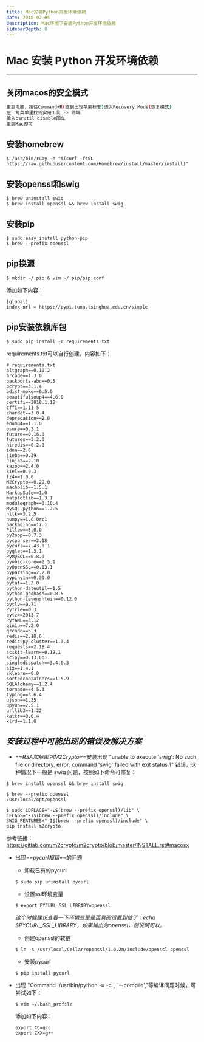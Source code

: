 ```yaml
---
title: Mac安装Python开发环境依赖
date: 2018-02-05
description: Mac环境下安装Python开发环境依赖
sidebarDepth: 0
---
```


# Mac 安装 Python 开发环境依赖

---
## 关闭macos的安全模式

```bash
重启电脑，按住Command+R(直到出现苹果标志)进入Recovery Mode(恢复模式)
左上角菜单里找到实用工具 -> 终端
输入csrutil disable回车
重启Mac即可
```


## 安装homebrew

```shell
$ /usr/bin/ruby -e "$(curl -fsSL https://raw.githubusercontent.com/Homebrew/install/master/install)"
```


## 安装openssl和swig

```shell
$ brew uninstall swig
$ brew install openssl && brew install swig
```


## 安装pip

```shell
$ sudo easy_install python-pip
$ brew --prefix openssl
```


## pip换源

```shell
$ mkdir ~/.pip & vim ~/.pip/pip.conf
```

添加如下内容：

```text
[global]
index-url = https://pypi.tuna.tsinghua.edu.cn/simple
```


## pip安装依赖库包

```shell
$ sudo pip install -r requirements.txt
```

requirements.txt可以自行创建，内容如下：

```text
# requirements.txt
altgraph==0.10.2
arcade==1.3.0
backports-abc==0.5
bcrypt==3.1.4
bdist-mpkg==0.5.0
beautifulsoup4==4.6.0
certifi==2018.1.18
cffi==1.11.5
chardet==3.0.4
deprecation==2.0
enum34==1.1.6
esmre==0.3.1
future==0.16.0
futures==3.2.0
hiredis==0.2.0
idna==2.6
jieba==0.39
Jinja2==2.10
kazoo==2.4.0
kiel==0.9.3
lz4==1.0.0
M2Crypto==0.29.0
macholib==1.5.1
MarkupSafe==1.0
matplotlib==1.3.1
modulegraph==0.10.4
MySQL-python==1.2.5
nltk==3.2.5
numpy==1.8.0rc1
packaging==17.1
Pillow==5.0.0
py2app==0.7.3
pycparser==2.18
pycurl==7.43.0.1
pyglet==1.3.1
PyMySQL==0.8.0
pyobjc-core==2.5.1
pyOpenSSL==0.13.1
pyparsing==2.2.0
pypinyin==0.30.0
pytaf==1.2.0
python-dateutil==1.5
python-geohash==0.8.5
python-Levenshtein==0.12.0
pytlv==0.71
PyTrie==0.3
pytz==2013.7
PyYAML==3.12
qiniu==7.2.0
qrcode==5.3
redis==2.10.6
redis-py-cluster==1.3.4
requests==2.18.4
scikit-learn==0.19.1
scipy==0.13.0b1
singledispatch==3.4.0.3
six==1.4.1
sklearn==0.0
sortedcontainers==1.5.9
SQLAlchemy==1.2.4
tornado==4.5.3
typing==3.6.4
ujson==1.35
upyun==2.5.1
urllib3==1.22
xattr==0.6.4
xlrd==1.1.0
```


## *安装过程中可能出现的错误及解决方案*

* ==*RSA加解密包M2Crypto*==安装出现 "unable to execute 'swig': No such file or directory, error: command 'swig' failed with exit status 1" 错误，这种情况下一般是 swig 问题，按照如下命令可修复：

```shell
$ brew install openssl && brew install swig

$ brew --prefix openssl
/usr/local/opt/openssl

$ sudo LDFLAGS="-L$(brew --prefix openssl)/lib" \
CFLAGS="-I$(brew --prefix openssl)/include" \
SWIG_FEATURES="-I$(brew --prefix openssl)/include" \
pip install m2crypto
```
参考链接：https://gitlab.com/m2crypto/m2crypto/blob/master/INSTALL.rst#macosx

* 出现==*pycurl报错*==的问题
    * 卸载已有的pycurl

    ```shell
    $ sudo pip uninstall pycurl
    ```

    * 设置ssl环境变量

    ```shell
    $ export PYCURL_SSL_LIBRARY=openssl
    ```
    *这个时候建议查看一下环境变量是否真的设置到位了：echo $PYCURL_SSL_LIBRARY，如果输出为openssl，则说明可以。*

    * 创建openssl的软链

    ```shell
    $ ln -s /usr/local/Cellar/openssl/1.0.2n/include/openssl openssl
    ```

    * 安装pycurl

    ```shell
    $ pip install pycurl
    ```

* 出现 "Command '/usr/bin/python -u -c ', '--compile',"等编译问题时候，可尝试如下：

    ```shell
    $ vim ~/.bash_profile
    ```

    添加如下内容：

    ```text
    export CC=gcc
    export CXX=g++
    ```




